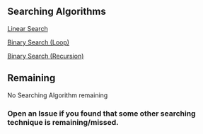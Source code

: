 ## Searching Algorithms

[Linear Search](./Linear_Search.md)

[Binary Search (Loop)](./Binary_Search.md) 

[Binary Search (Recursion)](./Binary_Search_Recursion.md)

## Remaining

No Searching Algorithm remaining

### Open an Issue if you found that some other searching technique is remaining/missed.